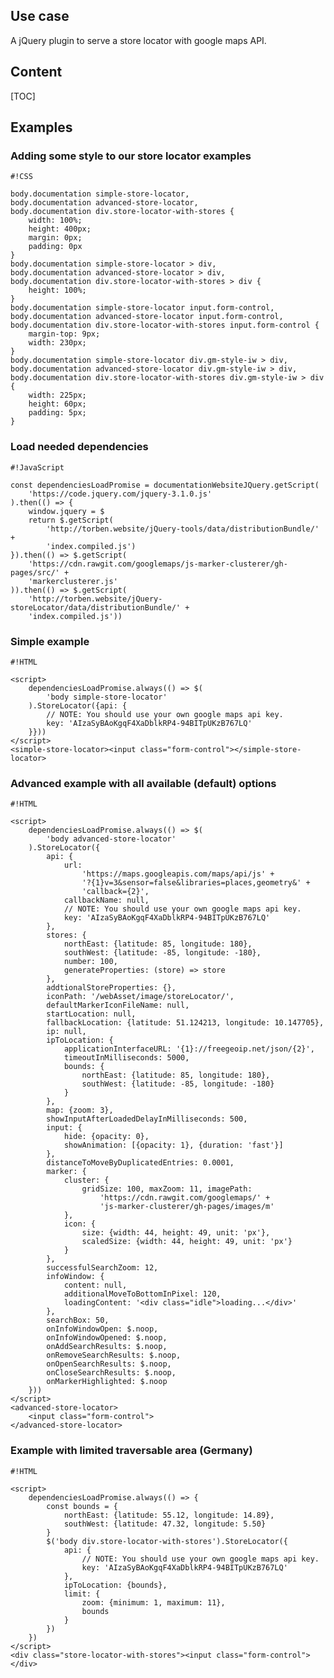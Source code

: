 <!-- !/usr/bin/env markdown
-*- coding: utf-8 -*- -->

<!-- region header
Copyright Torben Sickert 16.12.2012

License
-------

This library written by Torben Sickert stand under a creative commons naming
3.0 unported license. see http://creativecommons.org/licenses/by/3.0/deed.de
endregion -->

<!--|deDE:Einsatz-->
Use case
--------

A jQuery plugin to serve a store locator with google maps API.
<!--deDE:
    Ein jQuery-Plugin zum Bereitstellen eines Google-Maps-Storelocator.
-->

<!--|deDE:Inhalt-->
Content
------

<!--Place for automatic generated table of contents.-->
[TOC]

<!--|deDE:Beispiele-->
Examples
--------

<!--|deDE:Designvorgaben für die Store-Locator Beispiele-->
### Adding some style to our store locator examples

<!--showExample:cascadingStyleSheet-->

    #!CSS

    body.documentation simple-store-locator,
    body.documentation advanced-store-locator,
    body.documentation div.store-locator-with-stores {
        width: 100%;
        height: 400px;
        margin: 0px;
        padding: 0px
    }
    body.documentation simple-store-locator > div,
    body.documentation advanced-store-locator > div,
    body.documentation div.store-locator-with-stores > div {
        height: 100%;
    }
    body.documentation simple-store-locator input.form-control,
    body.documentation advanced-store-locator input.form-control,
    body.documentation div.store-locator-with-stores input.form-control {
        margin-top: 9px;
        width: 230px;
    }
    body.documentation simple-store-locator div.gm-style-iw > div,
    body.documentation advanced-store-locator div.gm-style-iw > div,
    body.documentation div.store-locator-with-stores div.gm-style-iw > div {
        width: 225px;
        height: 60px;
        padding: 5px;
    }

<!--|deDE:Laden einiger benötigter Ressourcen-->
### Load needed dependencies

<!--showExample:javaScript-->

    #!JavaScript

    const dependenciesLoadPromise = documentationWebsiteJQuery.getScript(
        'https://code.jquery.com/jquery-3.1.0.js'
    ).then(() => {
        window.jquery = $
        return $.getScript(
            'http://torben.website/jQuery-tools/data/distributionBundle/' +
            'index.compiled.js')
    }).then(() => $.getScript(
        'https://cdn.rawgit.com/googlemaps/js-marker-clusterer/gh-pages/src/' +
        'markerclusterer.js'
    )).then(() => $.getScript(
        'http://torben.website/jQuery-storeLocator/data/distributionBundle/' +
        'index.compiled.js'))

<!--|deDE:Einfaches Beispiel-->
### Simple example

<!--showExample-->

    #!HTML

    <script>
        dependenciesLoadPromise.always(() => $(
            'body simple-store-locator'
        ).StoreLocator({api: {
            // NOTE: You should use your own google maps api key.
            key: 'AIzaSyBAoKgqF4XaDblkRP4-94BITpUKzB767LQ'
        }}))
    </script>
    <simple-store-locator><input class="form-control"></simple-store-locator>

<!--|deDE:Erweitertes Beispiel mit allen verfügbaren (standart) Optionen-->
### Advanced example with all available (default) options

<!--showExample-->

    #!HTML

    <script>
        dependenciesLoadPromise.always(() => $(
            'body advanced-store-locator'
        ).StoreLocator({
            api: {
                url:
                    'https://maps.googleapis.com/maps/api/js' +
                    '?{1}v=3&sensor=false&libraries=places,geometry&' +
                    'callback={2}',
                callbackName: null,
                // NOTE: You should use your own google maps api key.
                key: 'AIzaSyBAoKgqF4XaDblkRP4-94BITpUKzB767LQ'
            },
            stores: {
                northEast: {latitude: 85, longitude: 180},
                southWest: {latitude: -85, longitude: -180},
                number: 100,
                generateProperties: (store) => store
            },
            addtionalStoreProperties: {},
            iconPath: '/webAsset/image/storeLocator/',
            defaultMarkerIconFileName: null,
            startLocation: null,
            fallbackLocation: {latitude: 51.124213, longitude: 10.147705},
            ip: null,
            ipToLocation: {
                applicationInterfaceURL: '{1}://freegeoip.net/json/{2}',
                timeoutInMilliseconds: 5000,
                bounds: {
                    northEast: {latitude: 85, longitude: 180},
                    southWest: {latitude: -85, longitude: -180}
                }
            },
            map: {zoom: 3},
            showInputAfterLoadedDelayInMilliseconds: 500,
            input: {
                hide: {opacity: 0},
                showAnimation: [{opacity: 1}, {duration: 'fast'}]
            },
            distanceToMoveByDuplicatedEntries: 0.0001,
            marker: {
                cluster: {
                    gridSize: 100, maxZoom: 11, imagePath:
                        'https://cdn.rawgit.com/googlemaps/' +
                        'js-marker-clusterer/gh-pages/images/m'
                },
                icon: {
                    size: {width: 44, height: 49, unit: 'px'},
                    scaledSize: {width: 44, height: 49, unit: 'px'}
                }
            },
            successfulSearchZoom: 12,
            infoWindow: {
                content: null,
                additionalMoveToBottomInPixel: 120,
                loadingContent: '<div class="idle">loading...</div>'
            },
            searchBox: 50,
            onInfoWindowOpen: $.noop,
            onInfoWindowOpened: $.noop,
            onAddSearchResults: $.noop,
            onRemoveSearchResults: $.noop,
            onOpenSearchResults: $.noop,
            onCloseSearchResults: $.noop,
            onMarkerHighlighted: $.noop
        }))
    </script>
    <advanced-store-locator>
        <input class="form-control">
    </advanced-store-locator>

<!--|deDE:Beispiel mit limitiertem traversierbarem Bereich (Deutschland)-->
### Example with limited traversable area (Germany)

<!--showExample-->

    #!HTML

    <script>
        dependenciesLoadPromise.always(() => {
            const bounds = {
                northEast: {latitude: 55.12, longitude: 14.89},
                southWest: {latitude: 47.32, longitude: 5.50}
            }
            $('body div.store-locator-with-stores').StoreLocator({
                api: {
                    // NOTE: You should use your own google maps api key.
                    key: 'AIzaSyBAoKgqF4XaDblkRP4-94BITpUKzB767LQ'
                },
                ipToLocation: {bounds},
                limit: {
                    zoom: {minimum: 1, maximum: 11},
                    bounds
                }
            })
        })
    </script>
    <div class="store-locator-with-stores"><input class="form-control"></div>

<!-- region modline
vim: set tabstop=4 shiftwidth=4 expandtab:
vim: foldmethod=marker foldmarker=region,endregion:
endregion -->
